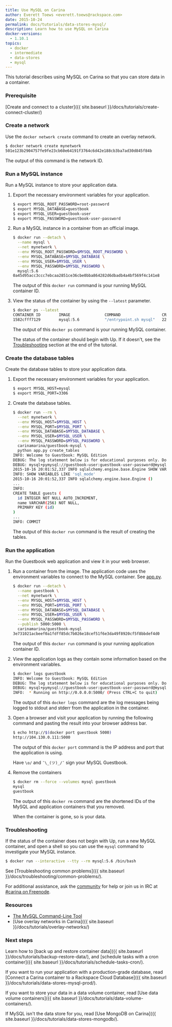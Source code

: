 ```yaml
---
title: Use MySQL on Carina
author: Everett Toews <everett.toews@rackspace.com>
date: 2015-10-24
permalink: docs/tutorials/data-stores-mysql/
description: Learn how to use MySQL on Carina
docker-versions:
  - 1.10.1
topics:
  - docker
  - intermediate
  - data-stores
  - mysql
---
```


This tutorial describes using MySQL on Carina so that you can store data in a container.

### Prerequisite

[Create and connect to a cluster]({{ site.baseurl }}/docs/tutorials/create-connect-cluster/)

### Create a network

Use the `docker network create` command to create an overlay network.

```bash
$ docker network create mynetwork
501e123b2904757fe9fe23cb60e64191f3764c6d42e188cb3ba7ad30d845f84b
```

The output of this command is the network ID.

### Run a MySQL instance

Run a MySQL instance to store your application data.

1. Export the necessary environment variables for your application.

    ```bash
    $ export MYSQL_ROOT_PASSWORD=root-password
    $ export MYSQL_DATABASE=guestbook
    $ export MYSQL_USER=guestbook-user
    $ export MYSQL_PASSWORD=guestbook-user-password
    ```

1. Run a MySQL instance in a container from an official image.

    ```bash
    $ docker run --detach \
      --name mysql \
      --net mynetwork \
      --env MYSQL_ROOT_PASSWORD=$MYSQL_ROOT_PASSWORD \
      --env MYSQL_DATABASE=$MYSQL_DATABASE \
      --env MYSQL_USER=$MYSQL_USER \
      --env MYSQL_PASSWORD=$MYSQL_PASSWORD \
      mysql:5.6
    0a45d95acc3ccc7ebcaa2851ce36cbe0bba864282d6dbadb4a4bf569f4c141e8
    ```

    The output of this `docker run` command is your running MySQL container ID.

1. View the status of the container by using the `--latest` parameter.

    ```bash
    $ docker ps --latest
    CONTAINER ID        IMAGE               COMMAND                  CREATED             STATUS              PORTS               NAMES
    1582cfff7129        mysql:5.6           "/entrypoint.sh mysql"   22 seconds ago      Up 22 seconds       3306/tcp            fc6b9aa0-87fc-41b8-a421-21d1bb8469f0-n3/mysql
    ```

    The output of this `docker ps` command is your running MySQL container.

    The status of the container should begin with Up. If it doesn't, see the [Troubleshooting](#troubleshooting) section at the end of the tutorial.

### Create the database tables

Create the database tables to store your application data.

1. Export the necessary environment variables for your application.

    ```bash
    $ export MYSQL_HOST=mysql
    $ export MYSQL_PORT=3306
    ```

1. Create the database tables.

    ```bash
    $ docker run --rm \
      --net mynetwork \
      --env MYSQL_HOST=$MYSQL_HOST \
      --env MYSQL_PORT=$MYSQL_PORT \
      --env MYSQL_DATABASE=$MYSQL_DATABASE \
      --env MYSQL_USER=$MYSQL_USER \
      --env MYSQL_PASSWORD=$MYSQL_PASSWORD \
      carinamarina/guestbook-mysql \
      python app.py create_tables
    INFO: Welcome to Guestbook: MySQL Edition
    DEBUG: The log statement below is for educational purposes only. Do not log credentials.
    DEBUG: mysql+pymysql://guestbook-user:guestbook-user-password@mysql:3306/guestbook
    2015-10-16 20:01:52,337 INFO sqlalchemy.engine.base.Engine SHOW VARIABLES LIKE 'sql_mode'
    INFO: SHOW VARIABLES LIKE 'sql_mode'
    2015-10-16 20:01:52,337 INFO sqlalchemy.engine.base.Engine ()
    ...
    INFO:
    CREATE TABLE guests (
      id INTEGER NOT NULL AUTO_INCREMENT,
      name VARCHAR(256) NOT NULL,
      PRIMARY KEY (id)
    )
    ...
    INFO: COMMIT
    ```

    The output of this `docker run` command is the result of creating the tables.

### Run the application

Run the Guestbook web application and view it in your web browser.

1. Run a container from the image. The application code uses the environment variables to connect to the MySQL container. See [app.py](https://github.com/getcarina/examples/blob/master/guestbook-mysql/app.py).

    ```bash
    $ docker run --detach \
      --name guestbook \
      --net mynetwork \
      --env MYSQL_HOST=$MYSQL_HOST \
      --env MYSQL_PORT=$MYSQL_PORT \
      --env MYSQL_DATABASE=$MYSQL_DATABASE \
      --env MYSQL_USER=$MYSQL_USER \
      --env MYSQL_PASSWORD=$MYSQL_PASSWORD \
      --publish 5000:5000 \
      carinamarina/guestbook-mysql
    3e731021acbeef0a1fdff85dc7b026e18cef51f6e3da49f8920cf5f8bbdef4d0
    ```

    The output of this `docker run` command is your running application container ID.

1. View the application logs as they contain some information based on the environment variables.

    ```bash
    $ docker logs guestbook
    INFO: Welcome to Guestbook: MySQL Edition
    DEBUG: The log statement below is for educational purposes only. Do not log credentials.
    DEBUG: mysql+pymysql://guestbook-user:guestbook-user-password@mysql:3306/guestbook
    INFO:  * Running on http://0.0.0.0:5000/ (Press CTRL+C to quit)
    ```

    The output of this `docker logs` command are the log messages being logged to stdout and stderr from the application in the container.

1. Open a browser and visit your application by running the following command and pasting the result into your browser address bar.

    ```bash
    $ echo http://$(docker port guestbook 5000)
    http://104.130.0.111:5000
    ```

    The output of this `docker port` command is the IP address and port that the application is using.

    Have `\o/` and `¯\_(ツ)_/¯` sign your MySQL Guestbook.

1. Remove the containers

    ```bash
    $ docker rm --force --volumes mysql guestbook
    mysql
    guestbook
    ```

    The output of this `docker rm` command are the shortened IDs of the MySQL and application containers that you removed.

    When the container is gone, so is your data.

### Troubleshooting

If the status of the container does not begin with Up, run a new MySQL container, and open a shell so you can use the `mysql` command to investigate your MySQL instance.

```bash
$ docker run --interactive --tty --rm mysql:5.6 /bin/bash
```

See [Troubleshooting common problems]({{ site.baseurl }}/docs/troubleshooting/common-problems/).

For additional assistance, ask the [community](https://community.getcarina.com/) for help or join us in IRC at [#carina on Freenode](http://webchat.freenode.net/?channels=carina).

### Resources

* [The MySQL Command-Line Tool](http://dev.mysql.com/doc/refman/5.6/en/mysql.html)
* [Use overlay networks in Carina]({{ site.baseurl }}/docs/tutorials/overlay-networks/)

### Next steps

Learn how to [back up and restore container data]({{ site.baseurl }}/docs/tutorials/backup-restore-data/), and [schedule tasks with a cron container]({{ site.baseurl }}/docs/tutorials/schedule-tasks-cron/).

If you want to run your application with a production-grade database, read [Connect a Carina container to a Rackspace Cloud Database]({{ site.baseurl }}/docs/tutorials/data-stores-mysql-prod/).

If you want to store your data in a data volume container, read [Use data volume containers]({{ site.baseurl }}/docs/tutorials/data-volume-containers/).

If MySQL isn't the data store for you, read [Use MongoDB on Carina]({{ site.baseurl }}/docs/tutorials/data-stores-mongodb/).
